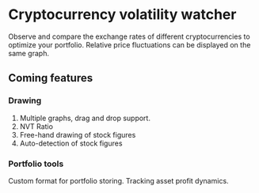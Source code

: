 # Cryptocurrency volatility watcher
Observe and compare the exchange rates of different cryptocurrencies to optimize your portfolio.
Relative price fluctuations can be displayed on the same graph.

## Coming features
### Drawing
1. Multiple graphs, drag and drop support.
2. NVT Ratio
3. Free-hand drawing of stock figures
4. Auto-detection of stock figures

### Portfolio tools
Custom format for portfolio storing.
Tracking asset profit dynamics.
